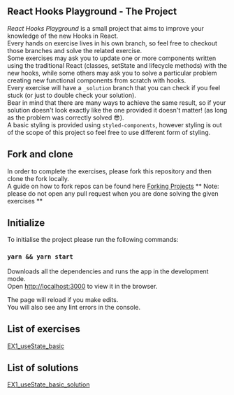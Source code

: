 ## React Hooks Playground - The Project

_React Hooks Playground_ is a small project that aims to improve your knowledge of the new Hooks in React.<br>
Every hands on exercise lives in his own branch, so feel free to checkout those branches and solve the related exercise.<br>
Some exercises may ask you to update one or more components written using the traditional React (classes, setState and lifecycle methods) with the new hooks, while some others may ask you to solve a particular problem creating new functional components from scratch with hooks.<br>
Every exercise will have a `_solution` branch that you can check if you feel stuck (or just to double check your solution).<br>
Bear in mind that there are many ways to achieve the same result, so if your solution doesn't look exactly like the one provided it doesn't matter! (as long as the problem was correctly solved 😎).<br>
A basic styling is provided using `styled-components`, however styling is out of the scope of this project so feel free to use different form of styling.

## Fork and clone

In order to complete the exercises, please fork this repository and then clone the fork locally.<br>
A guide on how to fork repos can be found here [Forking Projects](https://guides.github.com/activities/forking/)
** Note: please do not open any pull request when you are done solving the given exercises **

## Initialize

To initialise the project please run the following commands:

### `yarn && yarn start`

Downloads all the dependencies and runs the app in the development mode.<br>
Open [http://localhost:3000](http://localhost:3000) to view it in the browser.

The page will reload if you make edits.<br>
You will also see any lint errors in the console.

## List of exercises

[EX1_useState_basic](https://github.com/stefanolepera/react-hooks-playground/tree/EX1_useState_basic)

## List of solutions

[EX1_useState_basic_solution](https://github.com/stefanolepera/react-hooks-playground/tree/EX1_useState_basic_solution)
